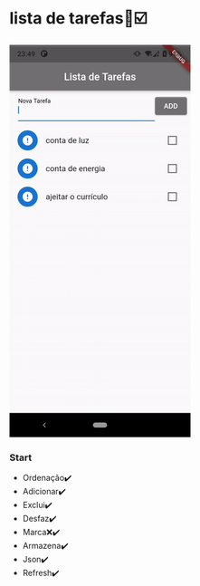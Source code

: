# lista de tarefas📑☑️
![imc 1](https://github.com/R-A-S-E/livro-receitas/blob/master/GIF/IMC/lista%20de%20tarefas.gif)


### Start

- Ordenação✔️
- Adicionar✔️
- Exclui✔️
- Desfaz✔️
- Marca❌✔️
- Armazena✔️
- Json✔️
- Refresh✔️
